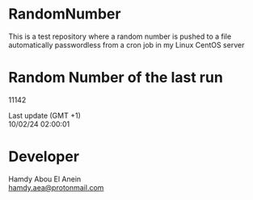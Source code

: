 # RandomNumber    
This is a test repository where a random number is pushed to a file automatically passwordless from a cron job in my Linux CentOS server    
# Random Number of the last run   
11142
      
Last update (GMT +1)    
10/02/24 02:00:01
# Developer    
Hamdy Abou El Anein   
hamdy.aea@protonmail.com
